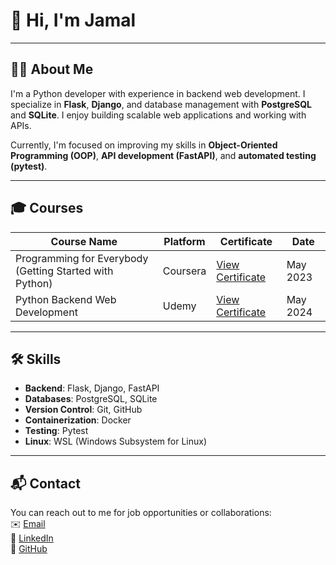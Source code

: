 # 👋 Hi, I'm Jamal

---

## 🧑‍💻 About Me

I'm a Python developer with experience in backend web development. I specialize in **Flask**, **Django**, and database management with **PostgreSQL** and **SQLite**. I enjoy building scalable web applications and working with APIs. 

Currently, I'm focused on improving my skills in **Object-Oriented Programming (OOP)**, **API development (FastAPI)**, and **automated testing (pytest)**.

---

## 🎓 Courses

| Course Name                                             | Platform     | Certificate                                                                 | Date       |
|---------------------------------------------------------|--------------|-----------------------------------------------------------------------------|------------|
| Programming for Everybody (Getting Started with Python) | Coursera     | [View Certificate](https://github.com/JamalPolchayev/JamalPolchayev/blob/main/assets/Coursera%205CYHVY83N5DJ.pdf) | May 2023   |
| Python Backend Web Development                          | Udemy        | [View Certificate](https://github.com/JamalPolchayev/JamalPolchayev/blob/main/assets/udemy%20python%20certificate.pdf) | May 2024   |

---

## 🛠️ Skills

- **Backend**: Flask, Django, FastAPI  
- **Databases**: PostgreSQL, SQLite  
- **Version Control**: Git, GitHub  
- **Containerization**: Docker  
- **Testing**: Pytest  
- **Linux**: WSL (Windows Subsystem for Linux)

---

## 📬 Contact

You can reach out to me for job opportunities or collaborations:  
✉️ [Email](mailto:your-email@example.com)  
🔗 [LinkedIn](https://www.linkedin.com/in/yourlinkedin)  
🔗 [GitHub](https://github.com/JamalPolchayev)
